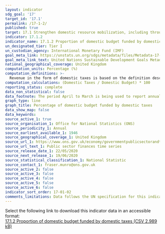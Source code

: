 ```yaml
---
layout: indicator
sdg_goal: '17'
target_id: '17.1'
permalink: /17-1-2/
published: true
target: 17.1 Strengthen domestic resource mobilization, including through international support to developing countries, to improve domestic capacity for tax and other revenue collection
indicator: 17.1.2
indicator_name: 17.1.2 Proportion of domestic budget funded by domestic taxes
un_designated_tier: Tier I
un_custodian_agency: International Monetary Fund (IMF)
goal_meta_link: https://unstats.un.org/sdgs/metadata/files/Metadata-17-01-02.pdf
goal_meta_link_text: United Nations Sustainable Development Goals Metadata (PDF 469 KB)
national_geographical_coverage: United Kingdom
computation_units: Percentage (%)
computation_definitions: >-
  Revenue in the form of domestic taxes is based on the definition described in Chapter 5 of the [Government Finance Statistics Manual (GFSM) 2014](https://www.imf.org/external/Pubs/FT/GFS/Manual/2014/gfsfinal.pdf). Data from Central Government and Local Government are reported seperately.
computation_calculations: (Domestic Taxes / Domestic Budget) * 100
reporting_status: complete
data_non_statistical: false
data_footnote: The period April to March is being used to report annual data. 
graph_type: line
graph_title: Percentage of domestic budget funded by domestic taxes
data_show_map: false
data_keywords:  
source_active_1: true
source_organisation_1: Office for National Statistics (ONS)
source_periodicity_1: Annual
source_earliest_available_1: 1946
source_geographical_coverage_1: United Kingdom
source_url_1: https://www.ons.gov.uk/economy/governmentpublicsectorandtaxes/publicsectorfinance/datasets/publicsectorfinances
source_url_text_1: Public sector finances time series
source_release_date_1: 22/05/2020
source_next_release_1: 19/06/2020
source_statistical_classification_1: National Statistic
source_contact_1: fraser.munro@ons.gov.uk
source_active_2: false
source_active_3: false
source_active_4: false
source_active_5: false
source_active_6: false
indicator_sort_order: 17-01-02
comments_limitations: Data follows the UN specification for this indicator. This indicator has been identified in collaboration with topic experts.
---
```

Select the following link to download this indicator data in an accessible format:<br>[17.1.2 Proportion of domestic budget funded by domestic taxes (CSV 2.989 kB)](https://sustainabledevelopment-uk.github.io/sdg-data/data/17-1-2.csv)